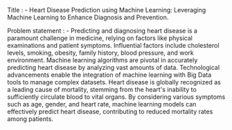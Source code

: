 Title : - Heart Disease Prediction using Machine Learning: Leveraging Machine Learning to Enhance Diagnosis and Prevention.

Problem statement : - Predicting and diagnosing heart disease is a paramount challenge in medicine, relying on factors like physical examinations and patient symptoms.
Influential factors include cholesterol levels, smoking, obesity, family history, blood pressure, and work environment.
Machine learning algorithms are pivotal in accurately predicting heart disease by analyzing vast amounts of data. 
Technological advancements enable the integration of machine learning with Big Data tools to manage complex datasets. 
Heart disease is globally recognized as a leading cause of mortality, stemming from the heart's inability to sufficiently circulate blood to vital organs. 
By considering various symptoms such as age, gender, and heart rate,
machine learning models can effectively predict heart disease, contributing to reduced mortality rates among patients.

